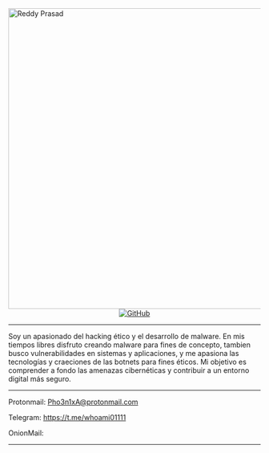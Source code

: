 <img src="https://www.securitylab.lat/upload/iblock/1a1/9dttgclzwgjwokfvxg1w3pq4jtjnhroq.jpg" alt="Reddy Prasad" align="left" width="600" height="600">

<p align="center">
	<a href="https://github.com/Voidnet01"><img src="https://img.shields.io/github/followers/reddyprasade.svg?label=GitHub&style=social" alt="GitHub"></a>
</p>

---

<p>Soy un apasionado del hacking ético y el desarrollo de malware. En mis tiempos libres disfruto creando malware para fines de concepto, tambien busco vulnerabilidades en sistemas y aplicaciones, y me apasiona las tecnologías y craeciones de las botnets para fines éticos. Mi objetivo es comprender a fondo las amenazas cibernéticas y contribuir a un entorno digital más seguro.
 </p>

---

Protonmail: Pho3n1xA@protonmail.com

Telegram: https://t.me/whoami01111

OnionMail:

---
